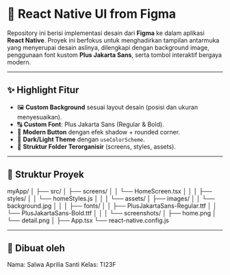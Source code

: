 # 🎨 React Native UI from Figma

Repository ini berisi implementasi desain dari **Figma** ke dalam aplikasi **React Native**. Proyek ini berfokus untuk menghadirkan tampilan antarmuka yang menyerupai desain aslinya, dilengkapi dengan background image, penggunaan font kustom **Plus Jakarta Sans**, serta tombol interaktif bergaya modern.  

---

## ✨ Highlight Fitur

- 🖼 **Custom Background** sesuai layout desain (posisi dan ukuran menyesuaikan).  
- 🔠 **Custom Font**: Plus Jakarta Sans (Regular & Bold).  
- 🎨 **Modern Button** dengan efek shadow + rounded corner.  
- 🌙 **Dark/Light Theme** dengan `useColorScheme`.  
- 📂 **Struktur Folder Terorganisir** (screens, styles, assets).  

---

## 📂 Struktur Proyek

myApp/
│
├── src/
│   ├── screens/
│   │   └── HomeScreen.tsx
│   │
│   ├── styles/
│   │   └── homeStyles.js
│   │
│   └── assets/
│       ├── images/
│       │   └── background.jpg
│       │
│       ├── fonts/
│       │   ├── PlusJakartaSans-Regular.ttf
│       │   └── PlusJakartaSans-Bold.ttf
│       │
│       └── screenshots/
│           ├── home.png
│           └── detail.png
│
├── App.tsx
└── react-native.config.js

---

## 👤 Dibuat oleh

Nama: Salwa Aprilia Santi
Kelas: TI23F
